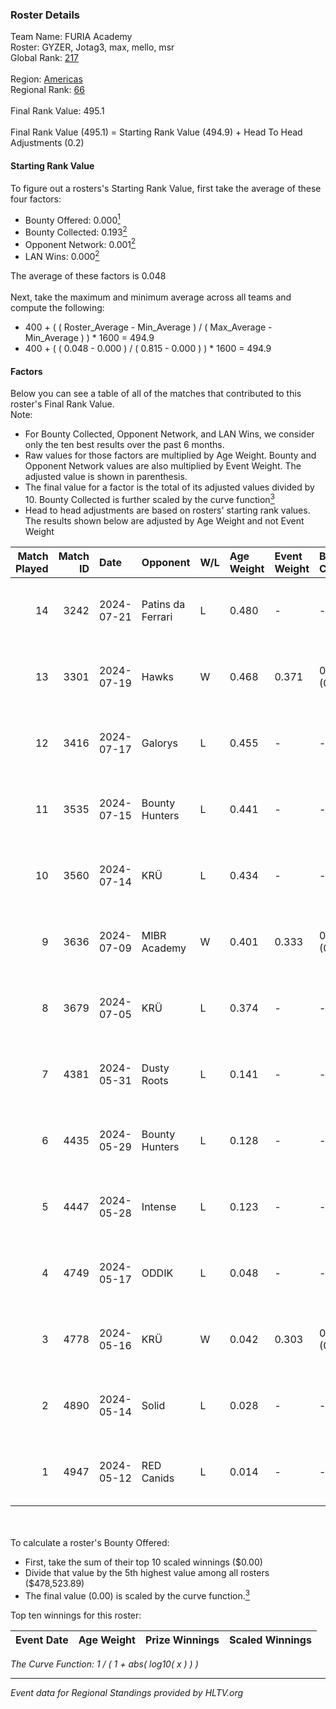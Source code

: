 ### Roster Details<br />
Team Name: FURIA Academy<br />
Roster: GYZER, Jotag3, max, mello, msr<br />
Global Rank: [217](../../standings_global_2024_11_06.md)<br />
<br />
Region: [Americas]( ../../standings_americas_2024_11_06.md)<br />
Regional Rank: [66]( ../../standings_americas_2024_11_06.md)<br />
<br />
Final Rank Value:  495.1<br />
<br />
Final Rank Value (495.1) = Starting Rank Value (494.9) + Head To Head Adjustments (0.2)<br />

#### Starting Rank Value<br />
To figure out a rosters's Starting Rank Value, first take the average of these four factors:<br />
- Bounty Offered: 0.000[<sup>1</sup>](#table2)
- Bounty Collected: 0.193[<sup>2</sup>](#table1)
- Opponent Network: 0.001[<sup>2</sup>](#table1)
- LAN Wins: 0.000[<sup>2</sup>](#table1)

The average of these factors is 0.048<br />
<br />
Next, take the maximum and minimum average across all teams and compute the following:<br />
- 400 + ( ( Roster_Average - Min_Average ) / ( Max_Average - Min_Average ) ) * 1600 = 494.9
- 400 + ( ( 0.048 - 0.000 ) / ( 0.815 - 0.000 ) ) * 1600 = 494.9


#### Factors<br />
Below you can see a table of all of the matches that contributed to this roster's Final Rank Value.<br />
Note:<br />

- For Bounty Collected, Opponent Network, and LAN Wins, we consider only the ten best results over the past 6 months.
- Raw values for those factors are multiplied by Age Weight. Bounty and Opponent Network values are also multiplied by Event Weight. The adjusted value is shown in parenthesis.
- The final value for a factor is the total of its adjusted values divided by 10. Bounty Collected is further scaled by the curve function[<sup>3</sup>](#curveFunction)
- Head to head adjustments are based on rosters' starting rank values. The results shown below are adjusted by Age Weight and not Event Weight
<span id="table1"></span><br />


| Match Played | Match ID | Date       | Opponent          | W/L | Age Weight | Event Weight | Bounty Collected | Opponent Network | LAN Wins  | H2H Adj. | Roster                                   |
| -: | -: | :- | :- | :- | :- | :- | :- | :- | :- | -: | :- |
|           14 |     3242 | 2024-07-21 | Patins da Ferrari | L   | 0.480      | -            | -                | -                | -         |    -4.25 | GYZER, Jotag3, max, mello, msr           |
|           13 |     3301 | 2024-07-19 | Hawks             | W   | 0.468      | 0.371        | 0.003 (0.001)    | 0.023 (0.004)    | 0 (0.000) |    10.50 | GYZER, Jotag3, max, mello, msr           |
|           12 |     3416 | 2024-07-17 | Galorys           | L   | 0.455      | -            | -                | -                | -         |    -2.79 | Bruninho, GYZER, Jotag3, max, mello      |
|           11 |     3535 | 2024-07-15 | Bounty Hunters    | L   | 0.441      | -            | -                | -                | -         |    -2.13 | GYZER, Jotag3, max, mello, souz4h        |
|           10 |     3560 | 2024-07-14 | KRÜ               | L   | 0.434      | -            | -                | -                | -         |    -2.10 | GYZER, Jotag3, max, mello, souz4h        |
|            9 |     3636 | 2024-07-09 | MIBR Academy      | W   | 0.401      | 0.333        | 0.000 (0.000)    | 0.000 (0.000)    | 0 (0.000) |     4.68 | GYZER, Jotag3, max, mello, souz4h        |
|            8 |     3679 | 2024-07-05 | KRÜ               | L   | 0.374      | -            | -                | -                | -         |    -1.90 | GYZER, Jotag3, max, mello, souz4h        |
|            7 |     4381 | 2024-05-31 | Dusty Roots       | L   | 0.141      | -            | -                | -                | -         |    -0.86 | Bruninho, cerolzin, GYZER, Jotag3, mello |
|            6 |     4435 | 2024-05-29 | Bounty Hunters    | L   | 0.128      | -            | -                | -                | -         |    -0.80 | Bruninho, cerolzin, GYZER, Jotag3, mello |
|            5 |     4447 | 2024-05-28 | Intense           | L   | 0.123      | -            | -                | -                | -         |    -1.05 | Bruninho, cerolzin, GYZER, Jotag3, mello |
|            4 |     4749 | 2024-05-17 | ODDIK             | L   | 0.048      | -            | -                | -                | -         |    -0.07 | Bruninho, cerolzin, GYZER, Jotag3, mello |
|            3 |     4778 | 2024-05-16 | KRÜ               | W   | 0.042      | 0.303        | 0.006 (0.000)    | 0.415 (0.005)    | 0 (0.000) |     1.12 | Bruninho, cerolzin, GYZER, Jotag3, mello |
|            2 |     4890 | 2024-05-14 | Solid             | L   | 0.028      | -            | -                | -                | -         |    -0.12 | Bruninho, cerolzin, GYZER, Jotag3, mello |
|            1 |     4947 | 2024-05-12 | RED Canids        | L   | 0.014      | -            | -                | -                | -         |    -0.01 | Bruninho, cerolzin, GYZER, Jotag3, mello |

<br />
<span id="table2"></span><br />
To calculate a roster's Bounty Offered:<br />

- First, take the sum of their top 10 scaled winnings ($0.00)
- Divide that value by the 5th highest value among all rosters ($478,523.89)
- The final value (0.00) is scaled by the curve function.[<sup>3</sup>](#curveFunction)

Top ten winnings for this roster:<br />

| Event Date | Age Weight | Prize Winnings | Scaled Winnings |
| :- | -: | :- | :- |


<span id="curveFunction"></span>_The Curve Function: 1 / ( 1 + abs( log10( x ) ) )_<br />

---
_Event data for Regional Standings provided by HLTV.org_<br />
